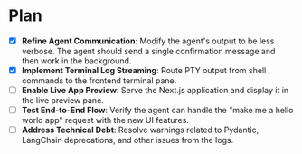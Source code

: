 # Plan

- [x] **Refine Agent Communication**: Modify the agent's output to be less verbose. The agent should send a single confirmation message and then work in the background.
- [x] **Implement Terminal Log Streaming**: Route PTY output from shell commands to the frontend terminal pane.
- [ ] **Enable Live App Preview**: Serve the Next.js application and display it in the live preview pane.
- [ ] **Test End-to-End Flow**: Verify the agent can handle the "make me a hello world app" request with the new UI features.
- [ ] **Address Technical Debt**: Resolve warnings related to Pydantic, LangChain deprecations, and other issues from the logs.
